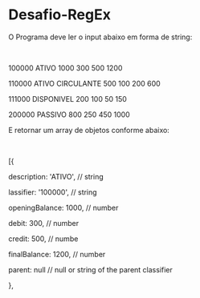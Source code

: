 # Desafio-RegEx

<p>O Programa deve ler o input abaixo em forma de string:</p>

<br>
<p>100000  ATIVO             1000  300   500   1200</p>
<p>110000  ATIVO CIRCULANTE  500   100   200   600</p>
<p>111000  DISPONIVEL        200   100   50    150</p>
<p>200000  PASSIVO           800   250   450   1000</p>


<p>E retornar um array de objetos conforme abaixo:</p>

<br>

<p>[{</p>
<p>description: 'ATIVO', // string</p>
<p>lassifier: '100000',      // string</p>
<p>openingBalance: 1000, // number</p>
<p>debit: 300,           // number</p>
<p>credit: 500,          // numbe</p>
<p>finalBalance: 1200,   // number</p>
<p>parent: null          // null or string of the parent classifier</p>
<p>},</p>
